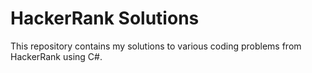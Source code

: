 # HackerRank Solutions

This repository contains my solutions to various coding problems from HackerRank using C#.

